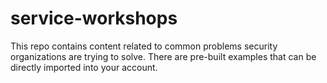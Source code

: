 # service-workshops
This repo contains content related to common problems security organizations are trying to solve. There are pre-built examples that can be directly imported into your account.
